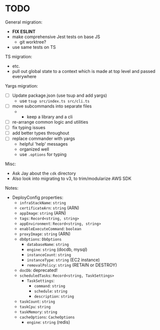 # TODO

General migration:
 - **FIX ESLINT**
 - make comprehensive Jest tests on base JS
   - git worktree?
 - use same tests on TS

TS migration:
 
 - etc.
 - pull out global state to a context which is made at top level and passed everywhere

Yargs migration:

 - [ ] Update package.json (use tsup and add yargs)
    - use `tsup src/index.ts src/cli.ts`
 - [ ] move subcommands into separate files
    - - keep a library and a cli
 - [ ] re-arrange common logic and utilities
 - [ ] fix typing issues
 - [ ] add better types throughout
 - [ ] replace commander with yargs
    - helpful 'help' messages
    - organized well
    - use `.options` for typing

Misc:

 - Ask Jay about the `cdk` directory
 - Also look into migrating to v3, to trim/modularize AWS SDK


Notes:

 - DeployConfig properties:
   -  `infraStackName`: `string`
   - `certificateArn`: `string` (ARN)
   - `appImage`: `string` (ARN)
   - `tags`: `Record<string, string>`
   - `appEnvironment`: `Record<string, string>`
   - `enableExecuteCommand`: `boolean`
   - `proxyImage`: `string` (ARN)
   - `dbOptions`: `DbOptions`
      - `databaseName`: `string`
      - `engine`: `string` (docdb, mysql)
      - `instanceCount`: `string`
      - `instanceType`: `string` (EC2 instance)
      - `removalPolicy`: `string` (RETAIN or DESTROY)
   - `docDb`: deprecated!
   - `scheduledTasks`: `Record<string, TaskSettings>`
      - `TaskSettings`:
         - `command`: `string`
         - `schedule`: `string`
         - `description`: `string`
   - `taskCount`: `string`
   - `taskCpu`: `string`
   - `taskMemory`: `string`
   - `cacheOptions`: `CacheOptions`
      - `engine`: `string` (redis)